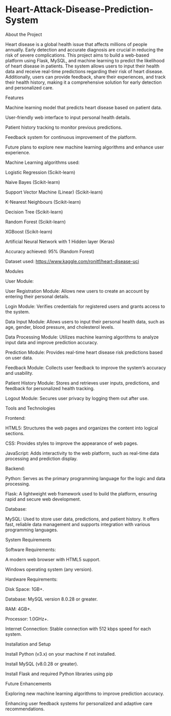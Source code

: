 # Heart-Attack-Disease-Prediction-System

About the Project

Heart disease is a global health issue that affects millions of people annually. Early detection and accurate diagnosis are crucial in reducing the risk of severe complications. This project aims to build a web-based platform using Flask, MySQL, and machine learning to predict the likelihood of heart disease in patients. The system allows users to input their health data and receive real-time predictions regarding their risk of heart disease. Additionally, users can provide feedback, share their experiences, and track their health history, making it a comprehensive solution for early detection and personalized care.

Features

Machine learning model that predicts heart disease based on patient data.

User-friendly web interface to input personal health details.

Patient history tracking to monitor previous predictions.

Feedback system for continuous improvement of the platform.

Future plans to explore new machine learning algorithms and enhance user experience.

Machine Learning algorithms used:

Logistic Regression (Scikit-learn)

Naive Bayes (Scikit-learn)

Support Vector Machine (Linear) (Scikit-learn)

K-Nearest Neighbours (Scikit-learn)

Decision Tree (Scikit-learn)

Random Forest (Scikit-learn)

XGBoost (Scikit-learn)

Artificial Neural Network with 1 Hidden layer (Keras)

Accuracy achieved: 95% (Random Forest)

Dataset used: https://www.kaggle.com/ronitf/heart-disease-uci

Modules

User Module:

User Registration Module: Allows new users to create an account by entering their personal details.

Login Module: Verifies credentials for registered users and grants access to the system.

Data Input Module: Allows users to input their personal health data, such as age, gender, blood pressure, and cholesterol levels.

Data Processing Module: Utilizes machine learning algorithms to analyze input data and improve prediction accuracy.

Prediction Module: Provides real-time heart disease risk predictions based on user data.

Feedback Module: Collects user feedback to improve the system’s accuracy and usability.

Patient History Module: Stores and retrieves user inputs, predictions, and feedback for personalized health tracking.

Logout Module: Secures user privacy by logging them out after use.

Tools and Technologies

Frontend:

HTML5: Structures the web pages and organizes the content into logical sections.

CSS: Provides styles to improve the appearance of web pages.

JavaScript: Adds interactivity to the web platform, such as real-time data processing and prediction display.

Backend:

Python: Serves as the primary programming language for the logic and data processing.

Flask: A lightweight web framework used to build the platform, ensuring rapid and secure web development.

Database:

MySQL: Used to store user data, predictions, and patient history. It offers fast, reliable data management and supports integration with various programming languages.

System Requirements

Software Requirements:

A modern web browser with HTML5 support.

Windows operating system (any version).

Hardware Requirements:

Disk Space: 1GB+.

Database: MySQL version 8.0.28 or greater.

RAM: 4GB+.

Processor: 1.0GHz+.

Internet Connection: Stable connection with 512 kbps speed for each system.

Installation and Setup

Install Python (v3.x) on your machine if not installed.

Install MySQL (v8.0.28 or greater).

Install Flask and required Python libraries using pip

Future Enhancements

Exploring new machine learning algorithms to improve prediction accuracy.

Enhancing user feedback systems for personalized and adaptive care recommendations.
